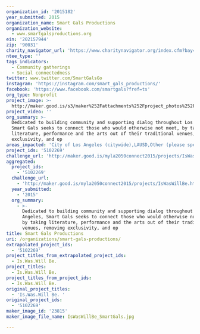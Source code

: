 ```yaml
---
organization_id: '2015182'
year_submitted: 2015
organization_name: Smart Gals Productions
organization_website:
  - www.smartgalsproductions.org
ein: '202157944'
zip: '90031'
charity_navigator_url: 'https://www.charitynavigator.org/index.cfm?bay=search.profile&ein=202157944'
ntee_type: ''
tags_indicators:
  - Community gatherings
  - Social connectedness
twitter: www.twitter.com/SmartGalsGo
instagram: 'https://instagram.com/smart_gals_productions/'
facebook: 'https://www.facebook.com/smartgals?fref=ts'
org_type: Nonprofit
project_image: >-
  http://maker.good.is/s3/maker%252Fattachments%252Fproject_photos%252Fimages%252F23815%252Fdisplay%252FIsWasWillBe_SmartGals.jpg=c570x385
project_video: ''
org_summary: >-
  Dedicated to building community and supporting dialog throughout Los Angeles,
  Smart Gals seeks to connect those who would otherwise not meet, by taking
  literature, performance and the arts out of their traditional venues, removing
  exclusivity, and op
areas_impacted: 'City of Los Angeles (citywide),LAUSD,Other (please specify below):'
project_ids: '5102269'
challenge_url: 'http://maker.good.is/myla2050connect2015/projects/IsWasWillBe.html'
aggregated:
  project_ids:
    - '5102269'
  challenge_url:
    - 'http://maker.good.is/myla2050connect2015/projects/IsWasWillBe.html'
  year_submitted:
    - '2015'
  org_summary:
    - >-
      Dedicated to building community and supporting dialog throughout Los
      Angeles, Smart Gals seeks to connect those who would otherwise not meet,
      by taking literature, performance and the arts out of their traditional
      venues, removing exclusivity, and op
title: Smart Gals Productions
uri: /organizations/smart-gals-productions/
extrapolated_project_ids:
  - '5102269'
project_titles_from_extrapolated_project_ids:
  - Is.Was.Will Be.
project_titles:
  - Is.Was.Will Be.
project_titles_from_project_ids:
  - Is.Was.Will Be.
original_project_titles:
  - 'Is.Was.Will Be. '
original_project_ids:
  - '5102269'
maker_image_id: '23815'
maker_image_file_name: IsWasWillBe_SmartGals.jpg

---
```

